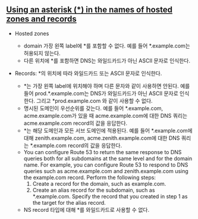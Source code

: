 ## [Using an asterisk (*) in the names of hosted zones and records](https://docs.aws.amazon.com/Route53/latest/DeveloperGuide/DomainNameFormat.html#domain-name-format-asterisk)

- Hosted zones
    - domain 가장 왼쪽 label에 *를 포함할 수 없다. 예를 들어 *.example.com는 허용되지 않는다.
    - 다른 위치에 *를 포함하면 DNS는 와일드카드가 아닌 ASCII 문자로 인식한다.

- Records: *의 위치에 따라 와일드카드 또는 ASCII 문자로 인식한다.
    - \*는 가장 왼쪽 label에 위치해야 하며 다른 문자와 같이 사용하면 안된다. 예를 들어 prod.*.example.com는 DNS가 와일드카드가 아닌 ASCII 문자로 인식한다. 그리고 *prod.example.com 와 같이 사용할 수 없다.
    - 명시된 도메인이 우선순위를 갖는다. 예를 들어 *.example.com, acme.example.com가 있을 때 acme.example.com에 대한 DNS 쿼리는 acme.example.com record의 값을 응답한다.
    - *는 해당 도메인과 모든 서브 도메인에 적용된다. 예를 들어 *.example.com에 대해 zenith.example.com, acme.zenith.example.com에 대한 DNS 쿼리는 *.example.com record의 값을 응답한다.
    - You can configure Route 53 to return the same response to DNS queries both for all subdomains at the same level and for the domain name. For example, you can configure Route 53 to respond to DNS queries such as acme.example.com and zenith.example.com using the example.com record. Perform the following steps:
        1. Create a record for the domain, such as example.com.
        2. Create an alias record for the subdomain, such as *.example.com. Specify the record that you created in step 1 as the target for the alias record.
    - NS record 타입에 대해 *를 와일드카드로 사용할 수 없다.